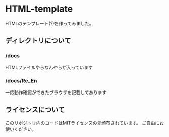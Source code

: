 # HTML-template
HTMLのテンプレート(?)を作ってみました。


## ディレクトリについて

### /docs
HTMLファイルやらなんやらが入っています

### /docs/Re_En
一応動作確認ができたブラウザを記載してあります


## ライセンスについて
このリポジトリ内のコードはMITライセンスの元頒布されています。
ご自由にお使いください。
